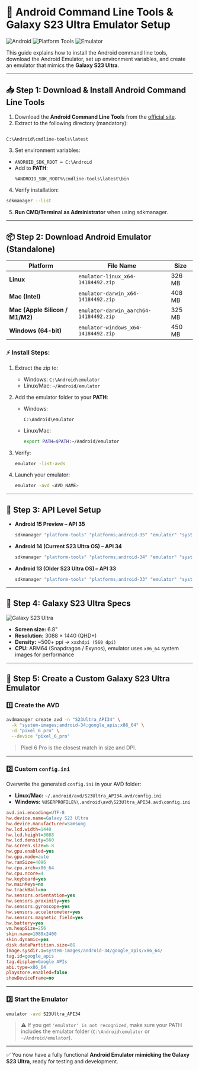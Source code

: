 # 📱 Android Command Line Tools & Galaxy S23 Ultra Emulator Setup

![Android](https://img.shields.io/badge/Android-14%2F15-green)
![Platform Tools](https://img.shields.io/badge/Platform%20Tools-Latest-blue)
![Emulator](https://img.shields.io/badge/Emulator-x86_64-orange)

This guide explains how to install the Android command line tools, download the Android Emulator, set up environment variables, and create an emulator that mimics the **Galaxy S23 Ultra**.

---

## 📥 Step 1: Download & Install Android Command Line Tools

1. Download the **Android Command Line Tools** from the [official site](https://developer.android.com/studio#command-tools).  
2. Extract to the following directory (mandatory):
```

C:\Android\cmdline-tools\latest

````
3. Set environment variables:
- `ANDROID_SDK_ROOT = C:\Android`
- Add to **PATH**:
  ```
  %ANDROID_SDK_ROOT%\cmdline-tools\latest\bin
  ```
4. Verify installation:
```bash
sdkmanager --list
````

5. **Run CMD/Terminal as Administrator** when using sdkmanager.

---

## 📦 Step 2: Download Android Emulator (Standalone)

| Platform                        | File Name                              | Size   |
| ------------------------------- | -------------------------------------- | ------ |
| **Linux**                       | `emulator-linux_x64-14184492.zip`      | 326 MB |
| **Mac (Intel)**                 | `emulator-darwin_x64-14184492.zip`     | 408 MB |
| **Mac (Apple Silicon / M1/M2)** | `emulator-darwin_aarch64-14184492.zip` | 325 MB |
| **Windows (64-bit)**            | `emulator-windows_x64-14184492.zip`    | 450 MB |

### ⚡ Install Steps:

1. Extract the zip to:

   * Windows: `C:\Android\emulator`
   * Linux/Mac: `~/Android/emulator`
2. Add the emulator folder to your **PATH**:

   * Windows:

     ```
     C:\Android\emulator
     ```
   * Linux/Mac:

     ```bash
     export PATH=$PATH:~/Android/emulator
     ```
3. Verify:

   ```bash
   emulator -list-avds
   ```
4. Launch your emulator:

   ```bash
   emulator -avd <AVD_NAME>
   ```

---

## 📌 Step 3: API Level Setup

* **Android 15 Preview – API 35**

  ```bash
  sdkmanager "platform-tools" "platforms;android-35" "emulator" "system-images;android-35;google_apis;x86_64"
  ```

* **Android 14 (Current S23 Ultra OS) – API 34**

  ```bash
  sdkmanager "platform-tools" "platforms;android-34" "emulator" "system-images;android-34;google_apis;x86_64"
  ```

* **Android 13 (Older S23 Ultra OS) – API 33**

  ```bash
  sdkmanager "platform-tools" "platforms;android-33" "emulator" "system-images;android-33;google_apis;x86_64"
  ```

---

## 📱 Step 4: Galaxy S23 Ultra Specs

![Galaxy S23 Ultra](https://www.samsung.com/global/galaxy/galaxy-s23-ultra/images/galaxy-s23-ultra_kv_img.jpg)

* **Screen size:** 6.8"
* **Resolution:** 3088 × 1440 (QHD+)
* **Density:** ~500+ ppi → `xxxhdpi (560 dpi)`
* **CPU:** ARM64 (Snapdragon / Exynos), emulator uses `x86_64` system images for performance

---

## 🚀 Step 5: Create a Custom Galaxy S23 Ultra Emulator

### 1️⃣ Create the AVD

```bash
avdmanager create avd -n "S23Ultra_API34" \
  -k "system-images;android-34;google_apis;x86_64" \
  -d "pixel_6_pro" \
  --device "pixel_6_pro"
```

> Pixel 6 Pro is the closest match in size and DPI.

---

### 2️⃣ Custom `config.ini`

Overwrite the generated `config.ini` in your AVD folder:

* **Linux/Mac:** `~/.android/avd/S23Ultra_API34.avd/config.ini`
* **Windows:** `%USERPROFILE%\.android\avd\S23Ultra_API34.avd\config.ini`

```ini
avd.ini.encoding=UTF-8
hw.device.name=Galaxy S23 Ultra
hw.device.manufacturer=Samsung
hw.lcd.width=1440
hw.lcd.height=3088
hw.lcd.density=560
hw.screen.size=6.8
hw.gpu.enabled=yes
hw.gpu.mode=auto
hw.ramSize=4096
hw.cpu.arch=x86_64
hw.cpu.ncore=4
hw.keyboard=yes
hw.mainKeys=no
hw.trackBall=no
hw.sensors.orientation=yes
hw.sensors.proximity=yes
hw.sensors.gyroscope=yes
hw.sensors.accelerometer=yes
hw.sensors.magnetic_field=yes
hw.battery=yes
vm.heapSize=256
skin.name=1080x2400
skin.dynamic=yes
disk.dataPartition.size=8G
image.sysdir.1=system-images/android-34/google_apis/x86_64/
tag.id=google_apis
tag.display=Google APIs
abi.type=x86_64
playstore.enabled=false
showDeviceFrame=no
```

---

### 3️⃣ Start the Emulator

```bash
emulator -avd S23Ultra_API34
```

> ⚠️ If you get `'emulator' is not recognized`, make sure your PATH includes the emulator folder (`C:\Android\emulator` or `~/Android/emulator`).

---

✅ You now have a fully functional **Android Emulator mimicking the Galaxy S23 Ultra**, ready for testing and development.
